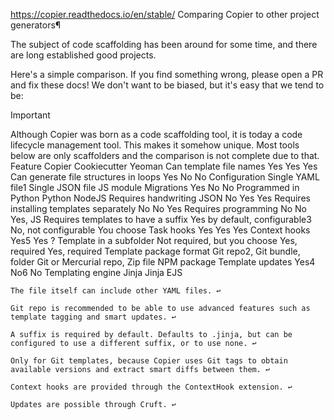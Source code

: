 https://copier.readthedocs.io/en/stable/
Comparing Copier to other project generators¶

The subject of code scaffolding has been around for some time, and there are long established good projects.

Here's a simple comparison. If you find something wrong, please open a PR and fix these docs! We don't want to be biased, but it's easy that we tend to be:

Important

Although Copier was born as a code scaffolding tool, it is today a code lifecycle management tool. This makes it somehow unique. Most tools below are only scaffolders and the comparison is not complete due to that.
Feature Copier Cookiecutter Yeoman
Can template file names Yes Yes Yes
Can generate file structures in loops Yes No No
Configuration Single YAML file1 Single JSON file JS module
Migrations Yes No No
Programmed in Python Python NodeJS
Requires handwriting JSON No Yes Yes
Requires installing templates separately No No Yes
Requires programming No No Yes, JS
Requires templates to have a suffix Yes by default, configurable3 No, not configurable You choose
Task hooks Yes Yes Yes
Context hooks Yes5 Yes ?
Template in a subfolder Not required, but you choose Yes, required Yes, required
Template package format Git repo2, Git bundle, folder Git or Mercurial repo, Zip file NPM package
Template updates Yes4 No6 No
Templating engine Jinja Jinja EJS

    The file itself can include other YAML files. ↩

    Git repo is recommended to be able to use advanced features such as template tagging and smart updates. ↩

    A suffix is required by default. Defaults to .jinja, but can be configured to use a different suffix, or to use none. ↩

    Only for Git templates, because Copier uses Git tags to obtain available versions and extract smart diffs between them. ↩

    Context hooks are provided through the ContextHook extension. ↩

    Updates are possible through Cruft. ↩

